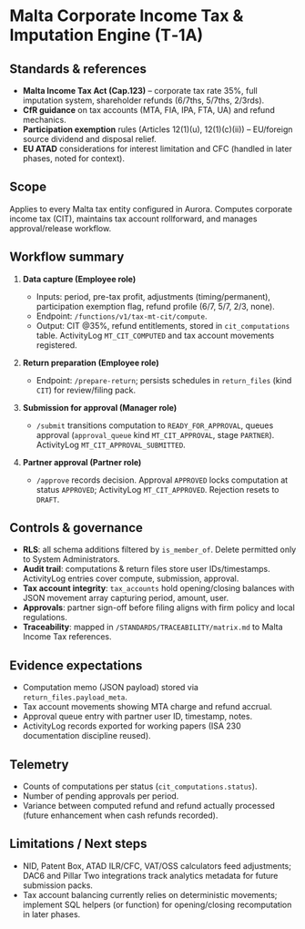 # Malta Corporate Income Tax & Imputation Engine (T‑1A)

## Standards & references
- **Malta Income Tax Act (Cap.123)** – corporate tax rate 35%, full imputation system, shareholder refunds (6/7ths, 5/7ths, 2/3rds).
- **CfR guidance** on tax accounts (MTA, FIA, IPA, FTA, UA) and refund mechanics.
- **Participation exemption** rules (Articles 12(1)(u), 12(1)(c)(ii)) – EU/foreign source dividend and disposal relief.
- **EU ATAD** considerations for interest limitation and CFC (handled in later phases, noted for context).

## Scope
Applies to every Malta tax entity configured in Aurora. Computes corporate income tax (CIT), maintains tax account rollforward, and manages approval/release workflow.

## Workflow summary
1. **Data capture (Employee role)**
   - Inputs: period, pre-tax profit, adjustments (timing/permanent), participation exemption flag, refund profile (6/7, 5/7, 2/3, none).
   - Endpoint: `/functions/v1/tax-mt-cit/compute`.
   - Output: CIT @35%, refund entitlements, stored in `cit_computations` table. ActivityLog `MT_CIT_COMPUTED` and tax account movements registered.

2. **Return preparation (Employee role)**
   - Endpoint: `/prepare-return`; persists schedules in `return_files` (kind `CIT`) for review/filing pack.

3. **Submission for approval (Manager role)**
   - `/submit` transitions computation to `READY_FOR_APPROVAL`, queues approval (`approval_queue` kind `MT_CIT_APPROVAL`, stage `PARTNER`). ActivityLog `MT_CIT_APPROVAL_SUBMITTED`.

4. **Partner approval (Partner role)**
   - `/approve` records decision. Approval `APPROVED` locks computation at status `APPROVED`; ActivityLog `MT_CIT_APPROVED`. Rejection resets to `DRAFT`.

## Controls & governance
- **RLS**: all schema additions filtered by `is_member_of`. Delete permitted only to System Administrators.
- **Audit trail**: computations & return files store user IDs/timestamps. ActivityLog entries cover compute, submission, approval.
- **Tax account integrity**: `tax_accounts` hold opening/closing balances with JSON movement array capturing period, amount, user.
- **Approvals**: partner sign-off before filing aligns with firm policy and local regulations.
- **Traceability**: mapped in `/STANDARDS/TRACEABILITY/matrix.md` to Malta Income Tax references.

## Evidence expectations
- Computation memo (JSON payload) stored via `return_files.payload_meta`.
- Tax account movements showing MTA charge and refund accrual.
- Approval queue entry with partner user ID, timestamp, notes.
- ActivityLog records exported for working papers (ISA 230 documentation discipline reused).

## Telemetry
- Counts of computations per status (`cit_computations.status`).
- Number of pending approvals per period.
- Variance between computed refund and refund actually processed (future enhancement when cash refunds recorded).

## Limitations / Next steps
- NID, Patent Box, ATAD ILR/CFC, VAT/OSS calculators feed adjustments; DAC6 and Pillar Two integrations track analytics metadata for future submission packs.
- Tax account balancing currently relies on deterministic movements; implement SQL helpers (or function) for opening/closing recomputation in later phases.
